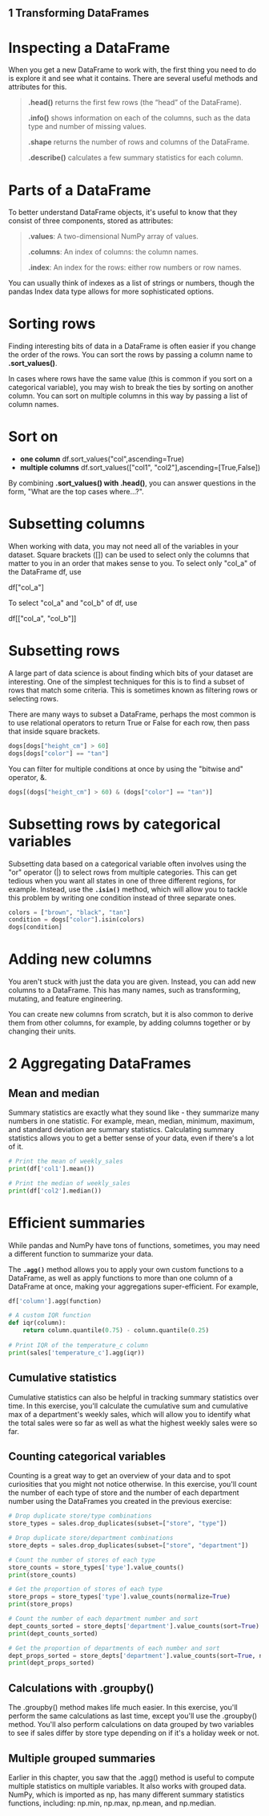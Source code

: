 ## 1 Transforming DataFrames

# Inspecting a DataFrame
When you get a new DataFrame to work with, the first thing you need to do is explore it and see what it contains. There are several useful methods and attributes for this.

>**.head()** returns the first few rows (the “head” of the DataFrame).
>
>**.info()** shows information on each of the columns, such as the data type and number of missing values.
>
>**.shape** returns the number of rows and columns of the DataFrame.
>
>**.describe()** calculates a few summary statistics for each column.


# Parts of a DataFrame
To better understand DataFrame objects, it's useful to know that they consist of three components, stored as attributes:

>**.values**: A two-dimensional NumPy array of values.
>
>**.columns**: An index of columns: the column names.
>
>**.index**: An index for the rows: either row numbers or row names.

You can usually think of indexes as a list of strings or numbers, though the pandas Index data type allows for more sophisticated options. 

# Sorting rows
Finding interesting bits of data in a DataFrame is often easier if you change the order of the rows. You can sort the rows by passing a column name to **.sort_values()**.

In cases where rows have the same value (this is common if you sort on a categorical variable), you may wish to break the ties by sorting on another column. You can sort on multiple columns in this way by passing a list of column names.

# Sort on 
* **one column**	df.sort_values("col",ascending=True)
* **multiple columns**	df.sort_values(["col1", "col2"],ascending=[True,False])

By combining **.sort_values() with .head()**, you can answer questions in the form, "What are the top cases where…?".

# Subsetting columns
When working with data, you may not need all of the variables in your dataset. Square brackets ([]) can be used to select only the columns that matter to you in an order that makes sense to you. To select only "col_a" of the DataFrame df, use

df["col_a"]

To select "col_a" and "col_b" of df, use

df[["col_a", "col_b"]]

# Subsetting rows
A large part of data science is about finding which bits of your dataset are interesting. One of the simplest techniques for this is to find a subset of rows that match some criteria. This is sometimes known as filtering rows or selecting rows.

There are many ways to subset a DataFrame, perhaps the most common is to use relational operators to return True or False for each row, then pass that inside square brackets.
```python
dogs[dogs["height_cm"] > 60]
dogs[dogs["color"] == "tan"]
```
You can filter for multiple conditions at once by using the "bitwise and" operator, &.
```python
dogs[(dogs["height_cm"] > 60) & (dogs["color"] == "tan")]
```

# Subsetting rows by categorical variables
Subsetting data based on a categorical variable often involves using the "or" operator (|) to select rows from multiple categories. This can get tedious when you want all states in one of three different regions, for example. Instead, use the **`.isin()`** method, which will allow you to tackle this problem by writing one condition instead of three separate ones.
```python
colors = ["brown", "black", "tan"]
condition = dogs["color"].isin(colors)
dogs[condition]
```

# Adding new columns
You aren't stuck with just the data you are given. Instead, you can add new columns to a DataFrame. This has many names, such as transforming, mutating, and feature engineering.

You can create new columns from scratch, but it is also common to derive them from other columns, for example, by adding columns together or by changing their units.

# 2 Aggregating DataFrames

## Mean and median
Summary statistics are exactly what they sound like - they summarize many numbers in one statistic. For example, mean, median, minimum, maximum, and standard deviation are summary statistics. Calculating summary statistics allows you to get a better sense of your data, even if there's a lot of it.
```python
# Print the mean of weekly_sales
print(df['col1'].mean())

# Print the median of weekly_sales
print(df['col2'].median())
```

# Efficient summaries
While pandas and NumPy have tons of functions, sometimes, you may need a different function to summarize your data.

The **`.agg()`** method allows you to apply your own custom functions to a DataFrame, as well as apply functions to more than one column of a DataFrame at once, making your aggregations super-efficient. For example,
```python
df['column'].agg(function)

# A custom IQR function
def iqr(column):
    return column.quantile(0.75) - column.quantile(0.25)
    
# Print IQR of the temperature_c column
print(sales['temperature_c'].agg(iqr))
```

## Cumulative statistics
Cumulative statistics can also be helpful in tracking summary statistics over time. In this exercise, you'll calculate the cumulative sum and cumulative max of a department's weekly sales, which will allow you to identify what the total sales were so far as well as what the highest weekly sales were so far.

## Counting categorical variables
Counting is a great way to get an overview of your data and to spot curiosities that you might not notice otherwise. In this exercise, you'll count the number of each type of store and the number of each department number using the DataFrames you created in the previous exercise:
```python
# Drop duplicate store/type combinations
store_types = sales.drop_duplicates(subset=["store", "type"])

# Drop duplicate store/department combinations
store_depts = sales.drop_duplicates(subset=["store", "department"])
```
```python
# Count the number of stores of each type
store_counts = store_types['type'].value_counts()
print(store_counts)

# Get the proportion of stores of each type
store_props = store_types['type'].value_counts(normalize=True)
print(store_props)

# Count the number of each department number and sort
dept_counts_sorted = store_depts['department'].value_counts(sort=True)
print(dept_counts_sorted)

# Get the proportion of departments of each number and sort
dept_props_sorted = store_depts['department'].value_counts(sort=True, normalize=True)
print(dept_props_sorted)
```
## Calculations with .groupby()
The .groupby() method makes life much easier. In this exercise, you'll perform the same calculations as last time, except you'll use the .groupby() method. You'll also perform calculations on data grouped by two variables to see if sales differ by store type depending on if it's a holiday week or not.

## Multiple grouped summaries
Earlier in this chapter, you saw that the .agg() method is useful to compute multiple statistics on multiple variables. It also works with grouped data. NumPy, which is imported as np, has many different summary statistics functions, including: np.min, np.max, np.mean, and np.median.
